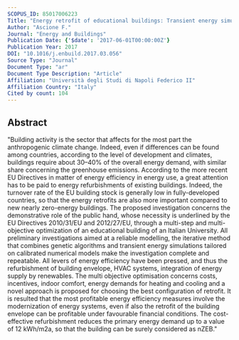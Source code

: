 ```yaml
---
SCOPUS_ID: 85017006223
Title: "Energy retrofit of educational buildings: Transient energy simulations, model calibration and multi-objective optimization towards nearly zero-energy performance"
Author: "Ascione F."
Journal: "Energy and Buildings"
Publication Date: {'$date': '2017-06-01T00:00:00Z'}
Publication Year: 2017
DOI: "10.1016/j.enbuild.2017.03.056"
Source Type: "Journal"
Document Type: "ar"
Document Type Description: "Article"
Affiliation: "Università degli Studi di Napoli Federico II"
Affiliation Country: "Italy"
Cited by count: 104
---
```


## Abstract
"Building activity is the sector that affects for the most part the anthropogenic climate change. Indeed, even if differences can be found among countries, according to the level of development and climates, buildings require about 30–40% of the overall energy demand, with similar share concerning the greenhouse emissions. According to the more recent EU Directives in matter of energy efficiency in energy use, a great attention has to be paid to energy refurbishments of existing buildings. Indeed, the turnover rate of the EU building stock is generally low in fully-developed countries, so that the energy retrofits are also more important compared to new nearly zero-energy buildings. The proposed investigation concerns the demonstrative role of the public hand, whose necessity is underlined by the EU Directives 2010/31/EU and 2012/27/EU, through a multi-step and multi-objective optimization of an educational building of an Italian University. All preliminary investigations aimed at a reliable modelling, the iterative method that combines genetic algorithms and transient energy simulations tailored on calibrated numerical models make the investigation complete and repeatable. All levers of energy efficiency have been pressed, and thus the refurbishment of building envelope, HVAC systems, integration of energy supply by renewables. The multi objective optimisation concerns costs, incentives, indoor comfort, energy demands for heating and cooling and a novel approach is proposed for choosing the best configuration of retrofit. It is resulted that the most profitable energy efficiency measures involve the modernization of energy systems, even if also the retrofit of the building envelope can be profitable under favourable financial conditions. The cost-effective refurbishment reduces the primary energy demand up to a value of 12 kWh/m2a, so that the building can be surely considered as nZEB."
